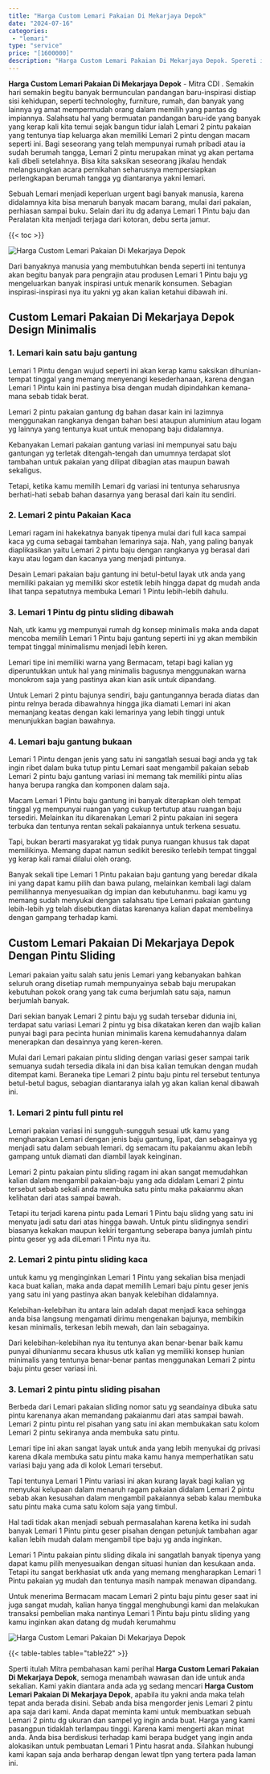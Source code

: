 ```yaml
---
title: "Harga Custom Lemari Pakaian Di Mekarjaya Depok"
date: "2024-07-16"
categories:
 - "lemari"
type: "service"
price: "[1600000]"
description: "Harga Custom Lemari Pakaian Di Mekarjaya Depok. Spereti itulah Mitra pembahasan kami perihal **Harga Custom Lemari Pakaian Di Mekarjaya Depok**, semoga menam..."
---
```


**Harga Custom Lemari Pakaian Di Mekarjaya Depok** - Mitra CDI . Semakin hari semakin begitu banyak bermunculan pandangan baru-inspirasi distiap sisi kehidupan, seperti technologhy, furniture, rumah, dan banyak yang lainnya yg amat mempermudah orang dalam memilih yang pantas dg impiannya. Salahsatu hal yang bermuatan pandangan baru-ide yang banyak yang kerap kali kita temui sejak bangun tidur ialah Lemari 2 pintu pakaian yang tentunya tiap keluarga akan memiliki Lemari 2 pintu dengan macam seperti ini. Bagi seseorang yang telah mempunyai rumah pribadi atau ia sudah berumah tangga, Lemari 2 pintu merupakan minat yg akan pertama kali dibeli setelahnya. Bisa kita saksikan seseorang jikalau hendak melangsungkan acara pernikahan seharusnya mempersiapkan perlengkapan berumah tangga yg diantaranya yakni lemari.

Sebuah Lemari menjadi keperluan urgent bagi banyak manusia, karena didalamnya kita bisa menaruh banyak macam barang, mulai dari pakaian, perhiasan sampai buku. Selain dari itu dg adanya Lemari 1 Pintu baju dan Peralatan kita menjadi terjaga dari kotoran, debu serta jamur.

{{< toc >}}

![Harga Custom Lemari Pakaian Di Mekarjaya Depok](/images/mebel/lemari-umum-004.jpg)

Dari banyaknya manusia yang membutuhkan benda seperti ini tentunya akan begitu banyak para pengrajin atau produsen Lemari 1 Pintu baju yg mengeluarkan banyak inspirasi untuk menarik konsumen. Sebagian inspirasi-inspirasi nya itu yakni yg akan kalian ketahui dibawah ini.

## Custom Lemari Pakaian Di Mekarjaya Depok Design Minimalis

### 1\. Lemari kain satu baju gantung

Lemari 1 Pintu dengan wujud seperti ini akan kerap kamu saksikan dihunian-tempat tinggal yang memang menyenangi kesederhanaan, karena dengan Lemari 1 Pintu kain ini pastinya bisa dengan mudah dipindahkan kemana-mana sebab tidak berat.

Lemari 2 pintu pakaian gantung dg bahan dasar kain ini lazimnya menggunakan rangkanya dengan bahan besi ataupun aluminium atau logam yg lainnya yang tentunya kuat untuk menopang baju didalamnya.

Kebanyakan Lemari pakaian gantung variasi ini mempunyai satu baju gantungan yg terletak ditengah-tengah dan umumnya terdapat slot tambahan untuk pakaian yang dilipat dibagian atas maupun bawah sekaligus.

Tetapi, ketika kamu memilih Lemari dg variasi ini tentunya seharusnya berhati-hati sebab bahan dasarnya yang berasal dari kain itu sendiri.

### 2\. Lemari 2 pintu Pakaian Kaca

Lemari ragam ini hakekatnya banyak tipenya mulai dari full kaca sampai kaca yg cuma sebagai tambahan lemarinya saja. Nah, yang paling banyak diaplikasikan yaitu Lemari 2 pintu baju dengan rangkanya yg berasal dari kayu atau logam dan kacanya yang menjadi pintunya.

Desain Lemari pakaian baju gantung ini betul-betul layak utk anda yang memiliki pakaian yg memiliki skor estetik lebih hingga dapat dg mudah anda lihat tanpa sepatutnya membuka Lemari 1 Pintu lebih-lebih dahulu.

### 3\. Lemari 1 Pintu dg pintu sliding dibawah

Nah, utk kamu yg mempunyai rumah dg konsep minimalis maka anda dapat mencoba memilih Lemari 1 Pintu baju gantung seperti ini yg akan membikin tempat tinggal minimalismu menjadi lebih keren.

Lemari tipe ini memiliki warna yang Bermacam, tetapi bagi kalian yg diperuntukkan untuk hal yang minimalis bagusnya menggunakan warna monokrom saja yang pastinya akan kian asik untuk dipandang.

Untuk Lemari 2 pintu bajunya sendiri, baju gantungannya berada diatas dan pintu relnya berada dibawahnya hingga jika diamati Lemari ini akan memanjang keatas dengan kaki lemarinya yang lebih tinggi untuk menunjukkan bagian bawahnya.

### 4\. Lemari baju gantung bukaan

Lemari 1 Pintu dengan jenis yang satu ini sangatlah sesuai bagi anda yg tak ingin ribet dalam buka tutup pintu Lemari saat mengambil pakaian sebab Lemari 2 pintu baju gantung variasi ini memang tak memiliki pintu alias hanya berupa rangka dan komponen dalam saja.

Macam Lemari 1 Pintu baju gantung ini banyak diterapkan oleh tempat tinggal yg mempunyai ruangan yang cukup tertutup atau ruangan baju tersediri. Melainkan itu dikarenakan Lemari 2 pintu pakaian ini segera terbuka dan tentunya rentan sekali pakaiannya untuk terkena sesuatu.

Tapi, bukan berarti masyarakat yg tidak punya ruangan khusus tak dapat memilikinya. Memang dapat namun sedikit beresiko terlebih tempat tinggal yg kerap kali ramai dilalui oleh orang.

Banyak sekali tipe Lemari 1 Pintu pakaian baju gantung yang beredar dikala ini yang dapat kamu pilih dan bawa pulang, melainkan kembali lagi dalam pemilihannya menyesuaikan dg impian dan kebutuhanmu. bagi kamu yg memang sudah menyukai dengan salahsatu tipe Lemari pakaian gantung lebih-lebih yg telah disebutkan diatas karenanya kalian dapat membelinya dengan gampang terhadap kami.

## Custom Lemari Pakaian Di Mekarjaya Depok Dengan Pintu Sliding

Lemari pakaian yaitu salah satu jenis Lemari yang kebanyakan bahkan seluruh orang disetiap rumah mempunyainya sebab baju merupakan kebutuhan pokok orang yang tak cuma berjumlah satu saja, namun berjumlah banyak.

Dari sekian banyak Lemari 2 pintu baju yg sudah tersebar didunia ini, terdapat satu variasi Lemari 2 pintu yg bisa dikatakan keren dan wajib kalian punyai bagi para pecinta hunian minimalis karena kemudahannya dalam menerapkan dan desainnya yang keren-keren.

Mulai dari Lemari pakaian pintu sliding dengan variasi geser sampai tarik semuanya sudah tersedia dikala ini dan bisa kalian temukan dengan mudah ditempat kami. Beraneka tipe Lemari 2 pintu baju pintu rel tersebut tentunya betul-betul bagus, sebagian diantaranya ialah yg akan kalian kenal dibawah ini.

### 1\. Lemari 2 pintu full pintu rel

Lemari pakaian variasi ini sungguh-sungguh sesuai utk kamu yang mengharapkan Lemari dengan jenis baju gantung, lipat, dan sebagainya yg menjadi satu dalam sebuah lemari. dg semacam itu pakaianmu akan lebih gampang untuk diamati dan diambil layak keinginan.

Lemari 2 pintu pakaian pintu sliding ragam ini akan sangat memudahkan kalian dalam mengambil pakaian-baju yang ada didalam Lemari 2 pintu tersebut sebab sekali anda membuka satu pintu maka pakaianmu akan kelihatan dari atas sampai bawah.

Tetapi itu terjadi karena pintu pada Lemari 1 Pintu baju slidng yang satu ini menyatu jadi satu dari atas hingga bawah. Untuk pintu slidingnya sendiri biasanya kekakan maupun kekiri tergantung seberapa banya jumlah pintu pintu geser yg ada diLemari 1 Pintu nya itu.

### 2\. Lemari 2 pintu pintu sliding kaca

untuk kamu yg menginginkan Lemari 1 Pintu yang sekalian bisa menjadi kaca buat kalian, maka anda dapat memilih Lemari baju pintu geser jenis yang satu ini yang pastinya akan banyak kelebihan didalamnya.

Kelebihan-kelebihan itu antara lain adalah dapat menjadi kaca sehingga anda bisa langsung mengamati dirimu mengenakan bajunya, membikin kesan minimalis, terkesan lebih mewah, dan lain sebagainya.

Dari kelebihan-kelebihan nya itu tentunya akan benar-benar baik kamu punyai dihunianmu secara khusus utk kalian yg memiliki konsep hunian minimalis yang tentunya benar-benar pantas menggunakan Lemari 2 pintu baju pintu geser variasi ini.

### 3\. Lemari 2 pintu pintu sliding pisahan

Berbeda dari Lemari pakaian sliding nomor satu yg seandainya dibuka satu pintu karenanya akan memandang pakaianmu dari atas sampai bawah. Lemari 2 pintu pintu rel pisahan yang satu ini akan membukakan satu kolom Lemari 2 pintu sekiranya anda membuka satu pintu.

Lemari tipe ini akan sangat layak untuk anda yang lebih menyukai dg privasi karena dikala membuka satu pintu maka kamu hanya memperhatikan satu variasi baju yang ada di kolok Lemari tersebut.

Tapi tentunya Lemari 1 Pintu variasi ini akan kurang layak bagi kalian yg menyukai kelupaan dalam menaruh ragam pakaian didalam Lemari 2 pintu sebab akan kesusahan dalam mengambil pakaiannya sebab kalau membuka satu pintu maka cuma satu kolom saja yang timbul.

Hal tadi tidak akan menjadi sebuah permasalahan karena ketika ini sudah banyak Lemari 1 Pintu pintu geser pisahan dengan petunjuk tambahan agar kalian lebih mudah dalam mengambil tipe baju yg anda inginkan.

Lemari 1 Pintu pakaian pintu sliding dikala ini sangatlah banyak tipenya yang dapat kamu pilih menyesuaikan dengan situasi hunian dan kesukaan anda. Tetapi itu sangat berkhasiat utk anda yang memang mengharapkan Lemari 1 Pintu pakaian yg mudah dan tentunya masih nampak menawan dipandang.

Untuk menerima Bermacam macam Lemari 2 pintu baju pintu geser saat ini juga sangat mudah, kalian hanya tinggal menghubungi kami dan melakukan transaksi pembelian maka nantinya Lemari 1 Pintu baju pintu sliding yang kamu inginkan akan datang dg mudah kerumahmu

![Harga Custom Lemari Pakaian Di Mekarjaya Depok](/images/mebel/lemari-buku-015.jpg)

{{< table-tables table="table22" >}}

Sperti itulah Mitra pembahasan kami perihal **Harga Custom Lemari Pakaian Di Mekarjaya Depok**, semoga menambah wawasan dan ide untuk anda sekalian. Kami yakin diantara anda ada yg sedang mencari **Harga Custom Lemari Pakaian Di Mekarjaya Depok**, apabila itu yakni anda maka telah tepat anda berada disini. Sebab anda bisa mengorder jenis Lemari 2 pintu apa saja dari kami. Anda dapat meminta kami untuk membuatkan sebuah Lemari 2 pintu dg ukuran dan sampel yg ingin anda buat. Harga yang kami pasangpun tidaklah terlampau tinggi. Karena kami mengerti akan minat anda. Anda bisa berdiskusi terhadap kami berapa budget yang ingin anda alokasikan untuk pembuatan Lemari 1 Pintu hasrat anda. Silahkan hubungi kami kapan saja anda berharap dengan lewat tlpn yang tertera pada laman ini.
